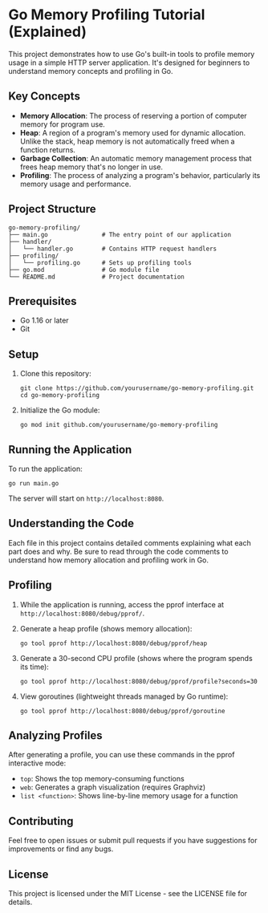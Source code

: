 # Go Memory Profiling Tutorial (Explained)

This project demonstrates how to use Go's built-in tools to profile memory usage in a simple HTTP server application. It's designed for beginners to understand memory concepts and profiling in Go.

## Key Concepts

- **Memory Allocation**: The process of reserving a portion of computer memory for program use.
- **Heap**: A region of a program's memory used for dynamic allocation. Unlike the stack, heap memory is not automatically freed when a function returns.
- **Garbage Collection**: An automatic memory management process that frees heap memory that's no longer in use.
- **Profiling**: The process of analyzing a program's behavior, particularly its memory usage and performance.

## Project Structure

```
go-memory-profiling/
├── main.go               # The entry point of our application
├── handler/
│   └── handler.go        # Contains HTTP request handlers
├── profiling/
│   └── profiling.go      # Sets up profiling tools
├── go.mod                # Go module file
└── README.md             # Project documentation
```

## Prerequisites

- Go 1.16 or later
- Git

## Setup

1. Clone this repository:
   ```
   git clone https://github.com/yourusername/go-memory-profiling.git
   cd go-memory-profiling
   ```

2. Initialize the Go module:
   ```
   go mod init github.com/yourusername/go-memory-profiling
   ```

## Running the Application

To run the application:

```
go run main.go
```

The server will start on `http://localhost:8080`.

## Understanding the Code

Each file in this project contains detailed comments explaining what each part does and why. Be sure to read through the code comments to understand how memory allocation and profiling work in Go.

## Profiling

1. While the application is running, access the pprof interface at `http://localhost:8080/debug/pprof/`.

2. Generate a heap profile (shows memory allocation):
   ```
   go tool pprof http://localhost:8080/debug/pprof/heap
   ```

3. Generate a 30-second CPU profile (shows where the program spends its time):
   ```
   go tool pprof http://localhost:8080/debug/pprof/profile?seconds=30
   ```

4. View goroutines (lightweight threads managed by Go runtime):
   ```
   go tool pprof http://localhost:8080/debug/pprof/goroutine
   ```

## Analyzing Profiles

After generating a profile, you can use these commands in the pprof interactive mode:

- `top`: Shows the top memory-consuming functions
- `web`: Generates a graph visualization (requires Graphviz)
- `list <function>`: Shows line-by-line memory usage for a function

## Contributing

Feel free to open issues or submit pull requests if you have suggestions for improvements or find any bugs.

## License

This project is licensed under the MIT License - see the LICENSE file for details.